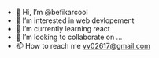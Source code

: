 - 👋 Hi, I’m @befikarcool
- 👀 I’m interested in web devlopement
- 🌱 I’m currently learning react
- 💞️ I’m looking to collaborate on ...
- 📫 How to reach me vv02617@gmail.com

<!---
befikarcool/befikarcool is a ✨ special ✨ repository because its `README.md` (this file) appears on your GitHub profile.
You can click the Preview link to take a look at your changes.
--->
